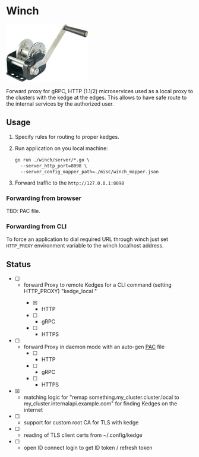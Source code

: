# Winch

![winch](winch.jpg)

Forward proxy for gRPC, HTTP (1.1/2) microservices used as a local proxy to the clusters with the kedge at the edges.
This allows to have safe route to the internal services by the authorized user.

## Usage
1. Specify rules for routing to proper kedges.
2. Run application on you local machine:

    ```
    go run ./winch/server/*.go \
      --server_http_port=8098 \
      --server_config_mapper_path=./misc/winch_mapper.json
    ```
3. Forward traffic to the `http://127.0.0.1:8098`

### Forwarding from browser

TBD: PAC file.

### Forwarding from CLI 

To force an application to dial required URL through winch just set `HTTP_PROXY` environment variable to the winch localhost address.
 
## Status

* [ ] - forward Proxy to remote Kedges for a CLI command (setting HTTP_PROXY) "kedge_local <cmd>"
    * [x] - HTTP
    * [ ] - gRPC
    * [ ] - HTTPS
* [ ] - forward Proxy in daemon mode with an auto-gen [PAC](https://en.wikipedia.org/wiki/Proxy_auto-config) file
    * [ ] - HTTP
    * [ ] - gRPC
    * [ ] - HTTPS
* [x] - matching logic for "remap something.my_cluster.cluster.local to my_cluster.internalapi.example.com" for finding Kedges on the internet
* [ ] - support for custom root CA for TLS with kedge
* [ ] - reading of TLS client certs from ~/.config/kedge
* [ ] - open ID connect login to get ID token / refresh token



